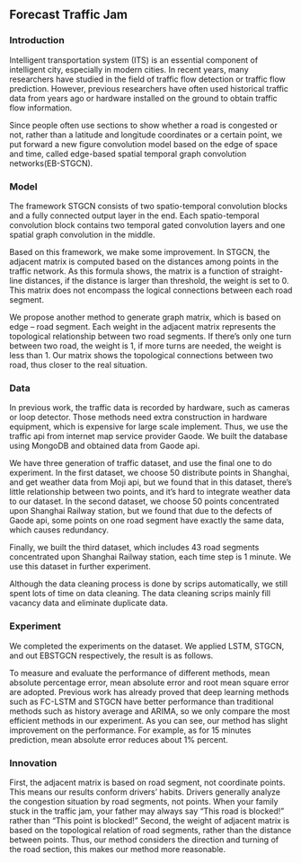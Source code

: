 ## Forecast Traffic Jam

### Introduction

Intelligent transportation system (ITS) is an essential component of intelligent city, especially in modern cities. In recent years, many researchers have studied in the field of traffic flow detection or traffic flow prediction. However, previous researchers have often used historical traffic data from years ago or hardware installed on the ground to obtain traffic flow information.

Since people often use sections to show whether a road is congested or not, rather than a latitude and longitude coordinates or a certain point, we put forward a new figure convolution model based on the edge of space and time, called edge-based spatial temporal graph convolution networks(EB-STGCN).

### Model

The framework STGCN consists of two spatio-temporal convolution blocks and a fully connected output layer in the end. Each spatio-temporal convolution block contains two temporal gated convolution layers and one spatial graph convolution in the middle.

Based on this framework, we make some improvement. In STGCN, the adjacent matrix is computed based on the distances among points in the traffic network. As this formula shows, the matrix is a function of straight-line distances, if the distance is larger than threshold, the weight is set to 0. This matrix does not encompass the logical connections between each road segment.

We propose another method to generate graph matrix, which is based on edge – road segment. Each weight in the adjacent matrix represents the topological relationship between two road segments. If there’s only one turn between two road, the weight is 1, if more turns are needed, the weight is less than 1. Our matrix shows the topological connections between two road, thus closer to the real situation.

### Data

In previous work, the traffic data is recorded by hardware, such as cameras or loop detector. Those methods need extra construction in hardware equipment, which is expensive for large scale implement. Thus, we use the traffic api from internet map service provider Gaode. We built the database using MongoDB and obtained data from Gaode api.

We have three generation of traffic dataset, and use the final one to do experiment. In the first dataset, we choose 50 distribute points in Shanghai, and get weather data from Moji api, but we found that in this dataset, there’s little relationship between two points, and it’s hard to integrate weather data to our dataset. In the second dataset, we choose 50 points concentrated upon Shanghai Railway station, but we found that due to the defects of Gaode api, some points on one road segment have exactly the same data, which causes redundancy.

Finally, we built the third dataset, which includes 43 road segments concentrated upon Shanghai Railway station, each time step is 1 minute. We use this dataset in further experiment.

Although the data cleaning process is done by scrips automatically, we still spent lots of time on data cleaning. The data cleaning scrips mainly fill vacancy data and eliminate duplicate data. 

### Experiment

We completed the experiments on the dataset. We applied LSTM, STGCN, and out EBSTGCN respectively, the result is as follows.

To measure and evaluate the performance of different methods, mean absolute percentage error, mean absolute error and root mean square error are adopted. Previous work has already proved that deep learning methods such as FC-LSTM and STGCN have better performance than traditional methods such as history average and ARIMA, so we only compare the most efficient methods in our experiment. As you can see, our method has slight improvement on the performance. For example, as for 15 minutes prediction, mean absolute error reduces about 1% percent.

### Innovation

First, the adjacent matrix is based on road segment, not coordinate points.
This means our results conform drivers’ habits. Drivers generally analyze the congestion situation by road segments, not points. When your family stuck in the traffic jam, your father may always say “This road is blocked!” rather than “This point is blocked!”
Second, the weight of adjacent matrix is based on the topological relation of road segments, rather than the distance between points.  Thus, our method considers the direction and turning of the road section, this makes our method more reasonable.
